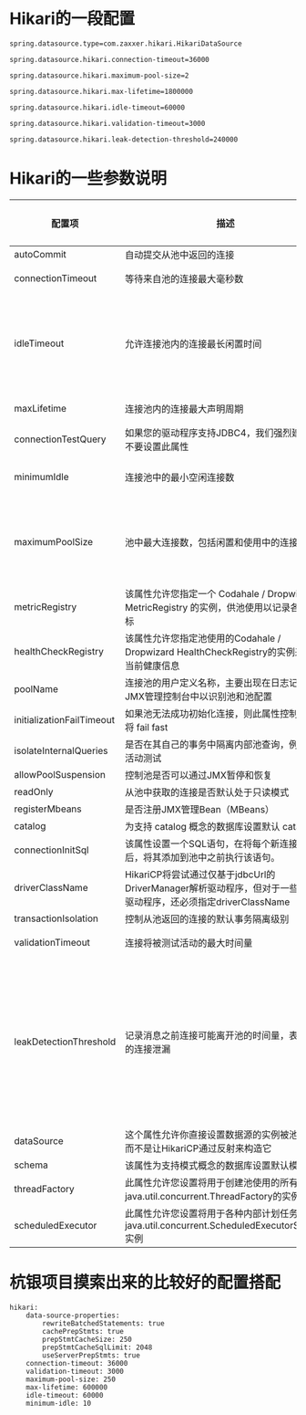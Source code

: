 # Hikari的一段配置

```
spring.datasource.type=com.zaxxer.hikari.HikariDataSource

spring.datasource.hikari.connection-timeout=36000

spring.datasource.hikari.maximum-pool-size=2

spring.datasource.hikari.max-lifetime=1800000

spring.datasource.hikari.idle-timeout=60000

spring.datasource.hikari.validation-timeout=3000

spring.datasource.hikari.leak-detection-threshold=240000
```

# Hikari的一些参数说明

|配置项|描述|构造器默认值|默认配置validate之后的只值|validate重置|
|---|---|---|---|---|
|autoCommit|自动提交从池中返回的连接|true|true|-|
|connectionTimeout|等待来自池的连接最大毫秒数|SECONDS.toMills(30)=30000|30000|如果小于250毫秒，则被重置回30秒
|idleTimeout|允许连接池内的连接最长闲置时间|MINUTES.toMillis(10)=600000|600000|如果idleTimeout+1秒>maxLifetime且maxLifetime>0,则会被重置为0（代表永远不会退出）；如果idleTimeout!=0且小于10秒，则会被重置为10秒|
|maxLifetime|连接池内的连接最大声明周期|MINUTES.toMillis(30) = 1800000|1800000|如果不等于0且小于30秒则会被重置回30分钟|
|connectionTestQuery|如果您的驱动程序支持JDBC4，我们强烈建议您不要设置此属性|null|null|-|
|minimumIdle|连接池中的最小空闲连接数|-1|10|minIdle<0或者minIdle>maxPoolSize,则被重置为maxPoolSize|
|maximumPoolSize|池中最大连接数，包括闲置和使用中的连接|-1|10|如果maxPoolSize小于1，则会被重置。当minIdle<=0被重置为DEFAULT_POOL_SIZE则为10;如果minIdle>0则重置为minIdle的值|
|metricRegistry|该属性允许您指定一个 Codahale / Dropwizard MetricRegistry 的实例，供池使用以记录各种指标|null|null|-|
|healthCheckRegistry|该属性允许您指定池使用的Codahale / Dropwizard HealthCheckRegistry的实例来报告当前健康信息|null|null|-|
|poolName|连接池的用户定义名称，主要出现在日志记录和JMX管理控制台中以识别池和池配置|null|HikariPool-1|-|
|initializationFailTimeout|如果池无法成功初始化连接，则此属性控制池是否将 fail fast|1|1|-|
|isolateInternalQueries|是否在其自己的事务中隔离内部池查询，例如连接活动测试|false|false|-|
|allowPoolSuspension|控制池是否可以通过JMX暂停和恢复|false|false|-|
|readOnly|从池中获取的连接是否默认处于只读模式|false|false|-|
|registerMbeans|是否注册JMX管理Bean（MBeans）|false|false|-|
|catalog|为支持 catalog 概念的数据库设置默认 catalog|driver default|null|-|
|connectionInitSql|该属性设置一个SQL语句，在将每个新连接创建后，将其添加到池中之前执行该语句。|null|null|-|
|driverClassName|HikariCP将尝试通过仅基于jdbcUrl的DriverManager解析驱动程序，但对于一些较旧的驱动程序，还必须指定driverClassName	|null|null|-|
|transactionIsolation|控制从池返回的连接的默认事务隔离级别|null|null|-|
|validationTimeout|连接将被测试活动的最大时间量|SECONDS.toMillis(5) = 5000|5000|如果小于250毫秒，则会被重置回5秒|
|leakDetectionThreshold|记录消息之前连接可能离开池的时间量，表示可能的连接泄漏|0|0|如果大于0且不是单元测试，则进一步判断：(leakDetectionThreshold < SECONDS.toMillis(2) or (leakDetectionThreshold > maxLifetime && maxLifetime > 0)，会被重置为0 . 即如果要生效则必须>0，而且不能小于2秒，而且当maxLifetime > 0时不能大于maxLifetime|
|dataSource|这个属性允许你直接设置数据源的实例被池包装，而不是让HikariCP通过反射来构造它|null|null|-|
|schema|该属性为支持模式概念的数据库设置默认模式|driver default|null|-|
|threadFactory|此属性允许您设置将用于创建池使用的所有线程的java.util.concurrent.ThreadFactory的实例。|null|null|-|
|scheduledExecutor|此属性允许您设置将用于各种内部计划任务的java.util.concurrent.ScheduledExecutorService实例|null|null|-|

# 杭银项目摸索出来的比较好的配置搭配
```
hikari:
    data-source-properties:
        rewriteBatchedStatements: true
        cachePrepStmts: true
        prepStmtCacheSize: 250
        prepStmtCacheSqlLimit: 2048
        useServerPrepStmts: true
    connection-timeout: 36000
    validation-timeout: 3000
    maximum-pool-size: 250
    max-lifetime: 600000
    idle-timeout: 60000
    minimum-idle: 10
```




